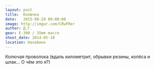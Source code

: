 ```yaml
---
layout: post
title:  Колючка
date:   2015-08-29 00:00:00
image: http://imgur.com/CRwFRer
author: Д.Г.
gear: E-300 / 35mm macro
shoot_date: 2014-05-10
location: Нахабино
---
```


Колючая проволока (вдаль километрит, обрывки резины, колёса и шлак... О чём это я?)
